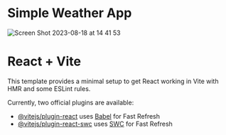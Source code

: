 # Simple Weather App

![Screen Shot 2023-08-18 at 14 41 53](https://github.com/Osgoroth/weather-app/assets/46662617/10d94788-2121-4ca8-b93b-68236afabe9e)


# React + Vite

This template provides a minimal setup to get React working in Vite with HMR and some ESLint rules.

Currently, two official plugins are available:

- [@vitejs/plugin-react](https://github.com/vitejs/vite-plugin-react/blob/main/packages/plugin-react/README.md) uses [Babel](https://babeljs.io/) for Fast Refresh
- [@vitejs/plugin-react-swc](https://github.com/vitejs/vite-plugin-react-swc) uses [SWC](https://swc.rs/) for Fast Refresh
